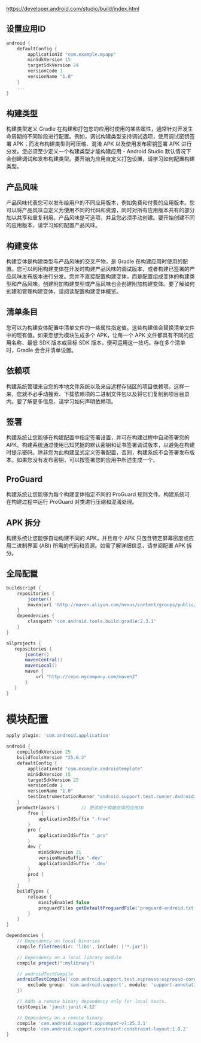 https://developer.android.com/studio/build/index.html

## 设置应用ID
```gradle
android {
    defaultConfig {
        applicationId "com.example.myapp"
        minSdkVersion 15
        targetSdkVersion 24
        versionCode 1
        versionName "1.0"
    }
    ...
}
```


## 构建类型
构建类型定义 Gradle 在构建和打包您的应用时使用的某些属性，通常针对开发生命周期的不同阶段进行配置。例如，调试构建类型支持调试选项，使用调试密钥签署 APK；而发布构建类型则可压缩、混淆 APK 以及使用发布密钥签署 APK 进行分发。您必须至少定义一个构建类型才能构建应用 - Android Studio 默认情况下会创建调试和发布构建类型。要开始为应用自定义打包设置，请学习如何配置构建类型。

## 产品风味
产品风味代表您可以发布给用户的不同应用版本，例如免费和付费的应用版本。您可以将产品风味自定义为使用不同的代码和资源，同时对所有应用版本共有的部分加以共享和重复利用。产品风味是可选项，并且您必须手动创建。要开始创建不同的应用版本，请学习如何配置产品风味。

## 构建变体
构建变体是构建类型与产品风味的交叉产物，是 Gradle 在构建应用时使用的配置。您可以利用构建变体在开发时构建产品风味的调试版本，或者构建已签署的产品风味发布版本进行分发。您并不直接配置构建变体，而是配置组成变体的构建类型和产品风味。创建附加构建类型或产品风味也会创建附加构建变体。要了解如何创建和管理构建变体，请阅读配置构建变体概览。

## 清单条目
您可以为构建变体配置中清单文件的一些属性指定值。这些构建值会替换清单文件中的现有值。如果您想为模块生成多个 APK，让每一个 APK 文件都具有不同的应用名称、最低 SDK 版本或目标 SDK 版本，便可运用这一技巧。存在多个清单时，Gradle 会合并清单设置。

## 依赖项
构建系统管理来自您的本地文件系统以及来自远程存储区的项目依赖项。这样一来，您就不必手动搜索、下载依赖项的二进制文件包以及将它们复制到项目目录内。要了解更多信息，请学习如何声明依赖项。

## 签署
构建系统让您能够在构建配置中指定签署设置，并可在构建过程中自动签署您的 APK。构建系统通过使用已知凭据的默认密钥和证书签署调试版本，以避免在构建时提示密码。除非您为此构建显式定义签署配置，否则，构建系统不会签署发布版本。如果您没有发布密钥，可以按签署您的应用中所述生成一个。

## ProGuard
构建系统让您能够为每个构建变体指定不同的 ProGuard 规则文件。构建系统可在构建过程中运行 ProGuard 对类进行压缩和混淆处理。

## APK 拆分
构建系统让您能够自动构建不同的 APK，并且每个 APK 只包含特定屏幕密度或应用二进制界面 (ABI) 所需的代码和资源。如需了解详细信息，请参阅配置 APK 拆分。

## 全局配置
```gradle
buildscript {
    repositories {
        jcenter()
        maven{url 'http://maven.aliyun.com/nexus/content/groups/public/'}
    }
    dependencies {
        classpath 'com.android.tools.build:gradle:2.3.1'
    }
}

allprojects {
   repositories {
       jcenter()
       mavenCentral()
       mavenLocal()
       maven {
           url "http://repo.mycompany.com/maven2"
       }
   }
}
```

# 模块配置
```gradle
apply plugin: 'com.android.application'

android {
    compileSdkVersion 25
    buildToolsVersion "25.0.3"
    defaultConfig {
        applicationId "com.example.androidtemplate"
        minSdkVersion 15
        targetSdkVersion 25
        versionCode 1
        versionName "1.0"
        testInstrumentationRunner "android.support.test.runner.AndroidJUnitRunner"
    }
    productFlavors {        // 更改用于构建变体的应用ID
        free {
            applicationIdSuffix ".free"
        }
        pro {
            applicationIdSuffix ".pro"
        }
        dev {
            minSdkVersion 21
            versionNameSuffix "-dev"
            applicationIdSuffix '.dev'
        }
        prod {
        }
    }
    buildTypes {
        release {
            minifyEnabled false
            proguardFiles getDefaultProguardFile('proguard-android.txt'), 'proguard-rules.pro'
        }
    }
}

dependencies {
    // Dependency on local binaries
    compile fileTree(dir: 'libs', include: ['*.jar'])

    // Dependency on a local library module
    compile project(":mylibrary")

    // androidTestCompile
    androidTestCompile('com.android.support.test.espresso:espresso-core:2.2.2', {
        exclude group: 'com.android.support', module: 'support-annotations'
    })

    // Adds a remote binary dependency only for local tests.
    testCompile 'junit:junit:4.12'

    // Dependency on a remote binary
    compile 'com.android.support:appcompat-v7:25.3.1'
    compile 'com.android.support.constraint:constraint-layout:1.0.2'
}
```
